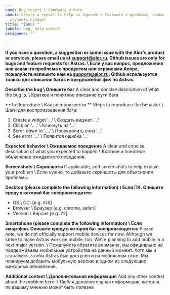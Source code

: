 ```yaml
---
name: Bug report \ Сообщить о баге
about: Create a report to help us improve \ Сообщите о проблеме, чтобы помочь нам
  улучшить продукт
title: "[BUG] "
labels: bug, help wanted
assignees: ''

---
```


**If you have a question, a suggestion or some issue with the Alor's product or services, please email us at support@alor.ru. Github issues are only for bugs and feature requests for Astras. \ Если у вас вопрос, предложения или какая-то проблема с продуктом или сервисами Алора, пожалуйста напишите нам на support@alor.ru. Github используется только для описания багов и предложения фич по Astras.**

**Describe the bug \ Опишите баг**
A clear and concise description of what the bug is. \ Краткое и понятное описание сути бага

**To Reproduce \ Как воспроизвести **
Steps to reproduce the behavior \ Шаги для воспроизведения бага:
1. Create a widget '...' \ Создать виджет '...'
2. Click on '....' \ Кликнуть на '...'
3. Scroll down to '....' \ Проскролить вниз '...'
4. See error '...' \ Появится ошибка '...'

**Expected behavior \ Ожидаемое поведение**
A clear and concise description of what you expected to happen \ Краткое и понятное объяснение ожидаемого поведения. 

**Screenshots \ Скриншоты**
If applicable, add screenshots to help explain your problem \ Если нужно, то добавьте скриншоты для объяснения проблемы.

**Desktop (please complete the following information) \ Если ПК. Опишите среду в которой баг воспроизводится:**
 - OS \ ОС: [e.g. iOS]
 - Browser \ Браузер [e.g. chrome, safari]
 - Version \ Версия [e.g. 22]

**Smartphone (please complete the following information) \ Если смартфон. Опишите среду в которой баг воспроизводится:**
Please note, we do not officially support mobile devices for now. Although we strive to make Astras work on mobile, too. We're planning to add mobile in a next major version. \ Пожалуйста обратите внимание, мы официально не поддерживаем мобильные устройства на данный момент. Хотя мы и стараемся, чтобы Astras был доступен и на мобильном тоже. Мы планируем добавить мобульную версию в одном из следующих мажорных обновлений.

**Additional context \ Дополнительная информация**
Add any other context about the problem here. \ Любая дополнительная информация, которая по вашему мнению может быть полезна
